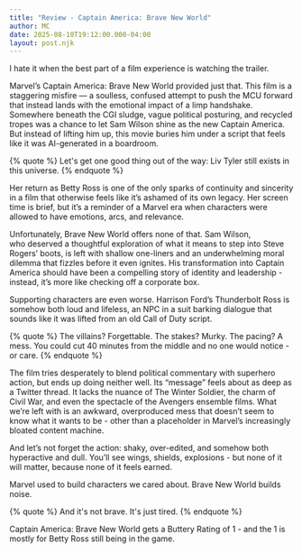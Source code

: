 ```yaml
---
title: "Review - Captain America: Brave New World"
author: MC
date: 2025-08-10T19:12:00.000-04:00
layout: post.njk
---
```


I hate it when the best part of a film experience is watching the trailer.

Marvel’s Captain America: Brave New World provided just that. This film is a staggering misfire — a soulless, confused attempt to push the MCU forward that instead lands with the emotional impact of a limp handshake. Somewhere beneath the CGI sludge, vague political posturing, and recycled tropes was a chance to let Sam Wilson shine as the new Captain America. But instead of lifting him up, this movie buries him under a script that feels like it was AI-generated in a boardroom.

{% quote %} Let's get one good thing out of the way: Liv Tyler still exists in this universe. {% endquote %}

Her return as Betty Ross is one of the only sparks of continuity and sincerity in a film that otherwise feels like it’s ashamed of its own legacy. Her screen time is brief, but it’s a reminder of a Marvel era when characters were allowed to have emotions, arcs, and relevance.

Unfortunately, Brave New World offers none of that. Sam Wilson, who deserved a thoughtful exploration of what it means to step into Steve Rogers’ boots, is left with shallow one-liners and an underwhelming moral dilemma that fizzles before it even ignites. His transformation into Captain America should have been a compelling story of identity and leadership - instead, it’s more like checking off a corporate box.

Supporting characters are even worse. Harrison Ford’s Thunderbolt Ross is somehow both loud and lifeless, an NPC in a suit barking dialogue that sounds like it was lifted from an old Call of Duty script.

{% quote %} The villains? Forgettable. The stakes? Murky. The pacing? A mess. You could cut 40 minutes from the middle and no one would notice - or care. 
{% endquote %}

The film tries desperately to blend political commentary with superhero action, but ends up doing neither well. Its “message” feels about as deep as a Twitter thread. It lacks the nuance of The Winter Soldier, the charm of Civil War, and even the spectacle of the Avengers ensemble films. What we’re left with is an awkward, overproduced mess that doesn’t seem to know what it wants to be - other than a placeholder in Marvel’s increasingly bloated content machine.

And let’s not forget the action: shaky, over-edited, and somehow both hyperactive and dull. You’ll see wings, shields, explosions - but none of it will matter, because none of it feels earned.

Marvel used to build characters we cared about. Brave New World builds noise. 

{% quote %} And it's not brave. It's just tired. {% endquote %}

Captain America: Brave New World gets a Buttery Rating of 1 - and the 1 is mostly for Betty Ross still being in the game.
